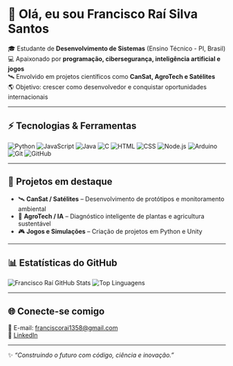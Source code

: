 # 👋 Olá, eu sou Francisco Raí Silva Santos

🎓 Estudante de **Desenvolvimento de Sistemas** (Ensino Técnico - PI, Brasil)  
💻 Apaixonado por **programação, cibersegurança, inteligência artificial e jogos**  
🛰️ Envolvido em projetos científicos como **CanSat, AgroTech e Satélites**  
🌎 Objetivo: crescer como desenvolvedor e conquistar oportunidades internacionais  

---

## ⚡ Tecnologias & Ferramentas

![Python](https://img.shields.io/badge/-Python-3776AB?style=flat-square&logo=python&logoColor=white)
![JavaScript](https://img.shields.io/badge/-JavaScript-F7DF1E?style=flat-square&logo=javascript&logoColor=black)
![Java](https://img.shields.io/badge/-Java-007396?style=flat-square&logo=java&logoColor=white)
![C](https://img.shields.io/badge/-C-00599C?style=flat-square&logo=c&logoColor=white)
![HTML](https://img.shields.io/badge/-HTML-E34F26?style=flat-square&logo=html5&logoColor=white)
![CSS](https://img.shields.io/badge/-CSS-1572B6?style=flat-square&logo=css3&logoColor=white)
![Node.js](https://img.shields.io/badge/-Node.js-339933?style=flat-square&logo=nodedotjs&logoColor=white)
![Arduino](https://img.shields.io/badge/-Arduino-00979D?style=flat-square&logo=arduino&logoColor=white)
![Git](https://img.shields.io/badge/-Git-F05032?style=flat-square&logo=git&logoColor=white)
![GitHub](https://img.shields.io/badge/-GitHub-181717?style=flat-square&logo=github&logoColor=white)

---

## 🚀 Projetos em destaque

- 🛰️ **CanSat / Satélites** – Desenvolvimento de protótipos e monitoramento ambiental  
- 🌱 **AgroTech / IA** – Diagnóstico inteligente de plantas e agricultura sustentável  
- 🎮 **Jogos e Simulações** – Criação de projetos em Python e Unity  

---

## 📊 Estatísticas do GitHub

![Francisco Raí GitHub Stats](https://github-readme-stats.vercel.app/api?username=RayDevjr&show_icons=true&theme=tokyonight)
![Top Linguagens](https://github-readme-stats.vercel.app/api/top-langs/?username=RayDevj&layout=compact&theme=tokyonight)

---

## 🌐 Conecte-se comigo

📧 E-mail: franciscorai1358@gmail.com  
💼 [LinkedIn](https://www.linkedin.com/in/francisco-rai)

---

✨ *“Construindo o futuro com código, ciência e inovação.”*  
